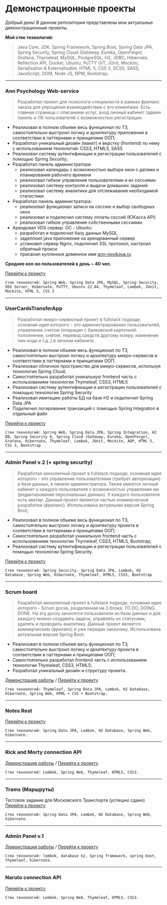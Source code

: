 # Демонстрационные проекты
Добрый день! В данном репозитории представлены мои актуальные демонстрационные проекты.

**Мой стек технологий:**
> Java Core, JDK, Spring Framework, Spring Boot, Spring Data JPA, Spring Security, Spring Cloud (Gateway, Eureka, OpenFeign), Grafana, Thymeleaf, MySQL, PostgreSQL, H2, JDBC, Hibernate, Reflection API, Docker, Ubuntu, PuTTY GIT, JUnit, Mockito, Serialization & Externalizable, HTML 5, CSS 3, SCSS, SASS, JavaScript, DOM, Node JS, NPM, Bootstrap;

___

### **Ann Psychology Web-service**   
> Разработал проект для психолога-специалиста в рамках фриланс заказа для упрощения взаимодействия с его клиентами. Есть главная страница с описанием услуг, вход личный кабинет (админ панель и ЛК пользователя) с возможностью регистрации.

- Реализовал в полном объеме весь функционал по ТЗ, самостоятельно выстроил логику и архитектуру приложения в соответствии в паттернами и принципами ООП;
- Разработал уникальный дизайн (макет) и верстку (frontend) по нему с использованием технологий: CSS3, HTML5, SASS
- Реализовал систему аутентификации и регистрации пользователей с помощью Spring Security;
- Разработал панель администратора:
    - реализовал календарь с возможностью выбора окон с датами и планирования рабочего времени
    - реализовал гибкое управление пользователями и их сессиями
    - реализовал систему контроля и выдачи домашних заданий
    - реализовал систему аналитики для отслеживания необходимой статистики
- Разработал панель администратора:
    - реализовал функционал записи на сессию и выбор свободных окон
    - реализовал и подключил систему оплаты сессий (ЮКасса API)
    - реализовал гибкое управление собственными сессиями
- Арендовал VDS сервер. ОС - Ubuntu:
    - разработал и подключил базу данных MySQL
    - задеплоил java приложение на арендованный сервер
    - установил сервер Ngnix, подключил SSL протокол, настроил обратный прокси
    - присвоил купленное доменное имя [ann-novikova.ru](https://ann-novikova.ru/)

**Среднее кол-во пользователей в день ~ 40 чел.**
  
[Перейти к проекту](https://github.com/RomanMakulin/SpringProjects/tree/main/AnnPsychology)

``` Стек технологий: Spring Web, Spring Data JPA, MySQL, Spring Security, VDS Server, Hibernate, PuTTY, Ubuntu 22.04, Thymeleaf, Lombok, JUnit, Mockito, HTML 5, CSS 3 ```

___

### **UserCardsTransferApp**   
> Разработал микро-сервисный проект в fullstack подходе, основная идея которого - это администрирование пользователей, управление счетом (операции с банковской карточкой: пополнение, снятие, перевод средств другому юзеру, изменение пин-кода и т.д..) в личном кабинете .
> 
- Реализовал в полном объеме весь функционал по ТЗ, самостоятельно выстроил логику и архитектуру микро-сервисов в соответствии в паттернами и принципами ООП.
- Реализовал облачное пространство для микро-сервисов, используя технологии Spring Cloud;
- Самостоятельно разработал уникальную frontend часть с использованием технологии Thymeleaf, CSS3, HTML5
- Реализовал систему аутентификации и регистрации пользователей с помощью технологии Spring Security
- Реализовал имитацию работы БД на базе H2 и подключил Spring Data JPA
- Подключил логирование транзакций с помощью Spring Integration в отдельный файл
  
[Перейти к проекту](https://github.com/RomanMakulin/SpringProjects/tree/main/CardTransferApp)

``` Стек технологий: Spring Web, Spring Data JPA, Spring Integration, H2 DB, Spring Security 6, Spring Cloud (Gateway, Eureka, OpenFeign), Grafana, Hibernate, Thymeleaf, Lombok, JUnit, Mockito, AOP, HTML 5, CSS 3, Bootstrap ```

___

### **Admin Panel v.2**    (+ spring security)

> Разработал монолитный проект в fullstack подходе, основная идея которого - это управление пользователями (требует авторизации) в базе данных, в панели администратора.
Также имеется личный кабинет у каждого пользователя с возможностью управления им (редактирование персональных данных). У каждого пользователя есть аватар. Данный проект является частью коммерческой разработки (фриланс). Использована актуальная версия Spring Boot;
> 
- Реализовал в полном объеме весь функционал по ТЗ, самостоятельно выстроил логику и архитектуру проекта в соответствии в паттернами и принципами ООП;
- Самостоятельно разработал уникальную frontend часть с использованием технологии Thymeleaf, CSS3, HTML5, Bootstrap;
- Реализовал систему аутентификации и регистрации пользователей с помощью технологии Spring Security.

[Перейти к проекту](https://github.com/RomanMakulin/SpringProjects/tree/main/AdminPanelV2)

``` Стек технологий: Spring Security, Spring Data JPA, Lombok, H2 Database, Spring Web, Hibernate, Thymeleaf, HTML5, CSS3, Bootstrap ```

___

### **Scrum board**   

> Разработал монолитный проект в fullstack подходе, основная идея которого - Scrum доска, разделенная на 3 блока: TO DO, DOING, DONE. На эту доску заносятся пользователи из базы данных и для каждого можно создавать задачи, управлять их статусами, удалять и проводить аналитику. Данный проект является коммерческим (фриланс) и уже передан заказчику. Использована актуальная версия Spring Boot;
> 
- Реализовал в полном объеме весь функционал по ТЗ, самостоятельно выстроил логику и архитектуру проекта в соответствии в паттернами и принципами ООП;
- Самостоятельно разработал frontend часть с использованием технологии Thymeleaf, CSS3, HTML5;
- Разработал уникальный дизайн и структуру проекта.

[Демонстрация работы](https://www.youtube.com/watch?v=hu0x4bNrNXo) / 
[Перейти к проекту](https://github.com/RomanMakulin/SpringProjects/tree/main/Scrum-board)

``` Стек технологий: Thymeleaf, Spring Data JPA, Lombok, H2 Database, Hibernate, Spring Web, HTML + CSS + Bootstrap. ```

___

### **Notes Rest**   
[Перейти к проекту](https://github.com/RomanMakulin/SpringProjects/tree/main/NotesRest)

``` Стек технологий: Spring Data JPA, Lombok, H2 Database, Spring Web, hibernate. ```

___

### **Rick and Morty connection API**   
[Демонстрация работы](https://www.youtube.com/watch?v=jIqD4gj3N8s) / 
[Перейти к проекту](https://github.com/RomanMakulin/SpringProjects/tree/main/RickAndMortyApi)

``` Стек технологий: Lombok, Spring Web, Thymeleaf, HTML5, CSS3. ```

___

### **Trams (Маршруты)**   
Тестовое задание для Московского Транспорта (успешно сдано)
[Перейти к проекту](https://github.com/RomanMakulin/SpringProjects/tree/main/TramsRest)

``` Стек технологий: Spring Data JPA, Lombok, H2 Database, Spring Web, hibernate. ```

___

### **Admin Panel v.1**    
[Демонстрация работы](https://www.youtube.com/watch?v=mq4shToaQZg&t=21s) / 
[Перейти к проекту](https://github.com/RomanMakulin/SpringProjects/tree/main/AdminPanelV1)

``` Стек технологий: lombok, database h2, Spring framework, spring boot, thymeleaf, hibernate. ```

___

### **Naruto connection API**   
[Перейти к проекту](https://github.com/RomanMakulin/SpringProjects/tree/main/NarutoApi)

``` Стек технологий: Lombok, Spring Web, Thymeleaf, HTML5, CSS3. ```
